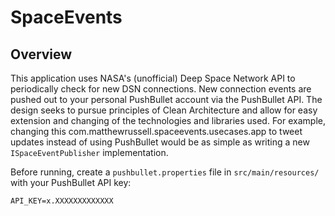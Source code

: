 # SpaceEvents

## Overview
This application uses NASA's (unofficial) Deep Space Network API to periodically
check for new DSN connections. New connection events are pushed out to your
personal PushBullet account via the PushBullet API. The design seeks to pursue
principles of Clean Architecture and allow for easy extension and changing of
the technologies and libraries used. For example, changing this com.matthewrussell.spaceevents.usecases.app to tweet
updates instead of using PushBullet would be as simple as writing a new
`ISpaceEventPublisher` implementation.

Before running, create a `pushbullet.properties` file in `src/main/resources/`
with your PushBullet API key:

```
API_KEY=x.XXXXXXXXXXXXX
```
